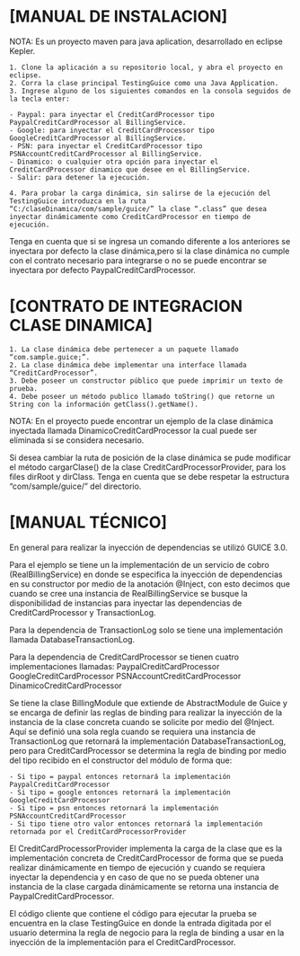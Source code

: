 [MANUAL DE INSTALACION]
=======================

NOTA: Es un proyecto maven para java aplication, desarrollado en eclipse Kepler.

	1. Clone la aplicación a su repositorio local, y abra el proyecto en eclipse.
	2. Corra la clase principal TestingGuice como una Java Application.
	3. Ingrese alguno de los siguientes comandos en la consola seguidos de la tecla enter:

	- Paypal: para inyectar el CreditCardProcessor tipo PaypalCreditCardProcessor al BillingService.
	- Google: para inyectar el CreditCardProcessor tipo GoogleCreditCardProcessor al BillingService.
	- PSN: para inyectar el CreditCardProcessor tipo PSNAccountCreditCardProcessor al BillingService.
	- Dinamico: o cualquier otra opción para inyectar el CreditCardProcessor dinamico que desee en el BillingService.
	- Salir: para detener la ejecución.

	4. Para probar la carga dinámica, sin salirse de la ejecución del TestingGuice introduzca en la ruta “C:/claseDinamica/com/sample/guice/” la clase “.class” que desea inyectar dinámicamente como CreditCardProcessor en tiempo de ejecución.

Tenga en cuenta que si se ingresa un comando diferente a los anteriores se inyectara por defecto la clase dinámica,pero si la clase dinámica no cumple con el contrato necesario para integrarse o no se puede encontrar se inyectara por defecto PaypalCreditCardProcessor.

[CONTRATO DE INTEGRACION CLASE DINAMICA]
=========================================
	1. La clase dinámica debe pertenecer a un paquete llamado  “com.sample.guice;”.
	2. La clase dinámica debe implementar una interface llamada “CreditCardProcessor”.
	3. Debe poseer un constructor público que puede imprimir un texto de prueba.
	4. Debe poseer un método publico llamado toString() que retorne un String con la información getClass().getName().

NOTA: En el proyecto puede encontrar un ejemplo de la clase dinámica inyectada llamada DinamicoCreditCardProcessor la cual 
puede ser eliminada si se considera necesario.

Si desea cambiar la ruta de posición de la clase dinámica se pude modificar el método cargarClase() de la clase 
CreditCardProcessorProvider, para los files dirRoot y dirClass. Tenga en cuenta que se debe respetar la estructura 
“com/sample/guice/” del directorio.

[MANUAL TÉCNICO]
================
En general para realizar la inyección de dependencias se utilizó GUICE 3.0.

Para el ejemplo se tiene un la implementación de un servicio de cobro (RealBillingService) en donde se especifica la inyección 
de dependencias en su constructor por medio de la anotación @Inject, con esto decimos que cuando se cree una instancia de 
RealBillingService se busque la disponibilidad de instancias para inyectar las dependencias de CreditCardProcessor y TransactionLog.

Para la dependencia de TransactionLog solo se tiene una implementación llamada DatabaseTransactionLog.

Para la dependencia de CreditCardProcessor se tienen cuatro implementaciones llamadas:
PaypalCreditCardProcessor
GoogleCreditCardProcessor
PSNAccountCreditCardProcessor
DinamicoCreditCardProcessor

Se tiene la clase BillingModule que extiende de AbstractModule de Guice y se encarga de definir las reglas de binding para realizar 
la inyección de la instancia de la clase concreta cuando se solicite por medio del @Inject. Aquí se definió una sola regla cuando se 
requiera una instancia de TransactionLog que retornará la implementación DatabaseTransactionLog, pero para CreditCardProcessor se 
determina la regla de binding por medio del tipo recibido en el constructor del módulo de forma que:

	- Si tipo = paypal entonces retornará la implementación PaypalCreditCardProcessor
	- Si tipo = google entonces retornará la implementación GoogleCreditCardProcessor
	- Si tipo = psn entonces retornará la implementación PSNAccountCreditCardProcessor
	- Si tipo tiene otro valor entonces retornará la implementación retornada por el CreditCardProcessorProvider

El CreditCardProcessorProvider implementa la carga de la clase que es la implementación concreta de CreditCardProcessor de forma que 
se pueda realizar dinámicamente en tiempo de ejecución y cuando se requiera inyectar la dependencia y en caso de que no se pueda obtener 
una instancia de la clase cargada dinámicamente se retorna una instancia de PaypalCreditCardProcessor.


El código cliente que contiene el código para ejecutar la prueba se encuentra en la clase TestingGuice en donde la entrada digitada por 
el usuario determina la regla de negocio para la regla de binding a usar en la inyección de la implementación para el CreditCardProcessor.
